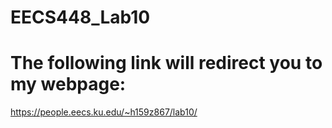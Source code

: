 # EECS448_Lab10
# The following link will redirect you to my webpage:
https://people.eecs.ku.edu/~h159z867/lab10/
